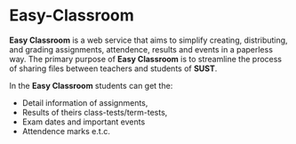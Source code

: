 # Easy-Classroom

**Easy Classroom** is a  web service that aims to simplify creating, distributing, and grading assignments, attendence, results and events in a paperless way. The primary purpose of **Easy Classroom** is to streamline the process of sharing files between teachers and students of **SUST**.

In the **Easy Classroom** students can get the: 
- Detail information of assignments, 
- Results of theirs class-tests/term-tests,
- Exam dates and important events
- Attendence marks e.t.c.


